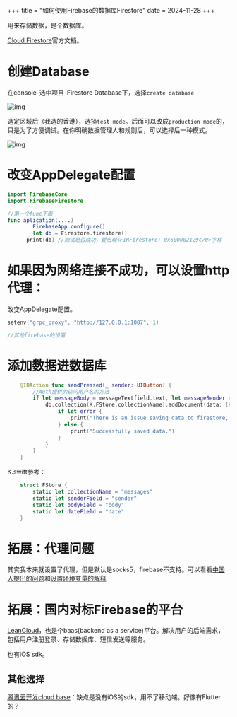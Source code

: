 +++
title = "如何使用Firebase的数据库Firestore"
date = 2024-11-28
+++

用来存储数据，是个数据库。

[Cloud Firestore](https://firebase.google.com/docs/firestore)官方文档。

# 创建Database

在console-选中项目-Firestore Database下，选择`create database`

![img](https://linxz-aliyun.oss-cn-shenzhen.aliyuncs.com/images/202411281418137.png)

选定区域后（我选的香港），选择`test mode`。后面可以改成`production mode`的，只是为了方便调试。在你明确数据管理人和规则后，可以选择后一种模式。

![img](https://linxz-aliyun.oss-cn-shenzhen.aliyuncs.com/images/202411281422642.png)

# 改变AppDelegate配置

```swift
import FirebaseCore
import FirebaseFirestore

//第一个func下面
func aplication(....)
        FirebaseApp.configure()
        let db = Firestore.firestore()
	  print(db) //测试是否成功，要出现<FIRFirestore: 0x600002129c70>字样
```

# 如果因为网络连接不成功，可以设置http代理：

改变AppDelegate配置。

```swift
setenv("grpc_proxy", "http://127.0.0.1:1087", 1)

//其他firebase的设置
```

# 添加数据进数据库

```swift
    @IBAction func sendPressed(_ sender: UIButton) {
        //Auth提供的访问用户名的方法
        if let messageBody = messageTextfield.text, let messageSender = Auth.auth().currentUser?.email{
            db.collection(K.FStore.collectionName).addDocument(data: [K.FStore.senderField: messageSender, K.FStore.bodyField: messageBody]) {error in
                if let error {
                    print("There is an issue saving data to firestore, \(error)")
                } else {
                    print("Successfully saved data.")
                }
            }
        }
    }
```

K.swift参考：

```swift
    struct FStore {
        static let collectionName = "messages"
        static let senderField = "sender"
        static let bodyField = "body"
        static let dateField = "date"
    }
```

# 拓展：代理问题

其实我本来就设置了代理，但是默认是socks5，firebase不支持。可以看看[中国人提出的问题](https://github.com/firebase/firebase-ios-sdk/issues/5377)和[设置环境变量的解释](https://github.com/grpc/grpc/blob/master/doc/environment_variables.md)

# 拓展：国内对标Firebase的平台

[LeanCloud](https://www.leancloud.cn/tutorials/)，也是个baas(backend as a service)平台。解决用户的后端需求，包括用户注册登录、存储数据库、短信发送等服务。

也有iOS sdk。

## 其他选择

[腾讯云开发cloud base](https://cloud.tencent.com/product/tcb)：缺点是没有iOS的sdk，用不了移动端。好像有Flutter的？
